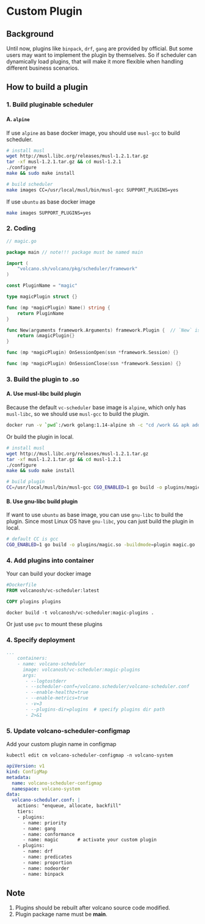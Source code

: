 # Custom Plugin

## Background

Until now, plugins like `binpack`, `drf`, `gang` are provided by official. But some users may want to implement the
plugin by themselves. So if scheduler can dynamically load plugins, that will make it more flexible when handling
different business scenarios.

## How to build a plugin

### 1. Build pluginable scheduler

#### A. `alpine`

If use `alpine` as base docker image, you should use `musl-gcc` to build scheduler.

```bash
# install musl
wget http://musl.libc.org/releases/musl-1.2.1.tar.gz
tar -xf musl-1.2.1.tar.gz && cd musl-1.2.1
./configure
make && sudo make install

# build scheduler
make images CC=/usr/local/musl/bin/musl-gcc SUPPORT_PLUGINS=yes
```

If use `ubuntu` as base docker image

```bash
make images SUPPORT_PLUGINS=yes
```

### 2. Coding

```go
// magic.go

package main // note!!! package must be named main

import (
	"volcano.sh/volcano/pkg/scheduler/framework"
)

const PluginName = "magic"

type magicPlugin struct {}

func (mp *magicPlugin) Name() string {
    return PluginName
}

func New(arguments framework.Arguments) framework.Plugin {  // `New` is PluginBuilder
	return &magicPlugin{}
}

func (mp *magicPlugin) OnSessionOpen(ssn *framework.Session) {}

func (mp *magicPlugin) OnSessionClose(ssn *framework.Session) {}
```

### 3. Build the plugin to .so

#### A. Use musl-libc build plugin

Because the default `vc-scheduler` base image is `alpine`, which only has `musl-libc`, so we should use `musl-gcc` to
build the plugin.

```bash
docker run -v `pwd`:/work golang:1.14-alpine sh -c "cd /work && apk add musl-dev gcc && go build -buildmode=plugin magic.go"
```

Or build the plugin in local.

```bash
# install musl
wget http://musl.libc.org/releases/musl-1.2.1.tar.gz
tar -xf musl-1.2.1.tar.gz && cd musl-1.2.1
./configure
make && sudo make install

# build plugin
CC=/usr/local/musl/bin/musl-gcc CGO_ENABLED=1 go build -o plugins/magic.so -buildmode=plugin magic.go
```

#### B. Use gnu-libc build plugin

If want to use `ubuntu` as base image, you can use `gnu-libc` to build the plugin. Since most Linux OS have `gnu-libc`,
you can just build the plugin in local.

```bash
# default CC is gcc
CGO_ENABLED=1 go build -o plugins/magic.so -buildmode=plugin magic.go
```

### 4. Add plugins into container

Your can build your docker image

```dockerfile
#Dockerfile
FROM volcanosh/vc-scheduler:latest

COPY plugins plugins
```

```
docker build -t volcanosh/vc-scheduler:magic-plugins .
```



Or just use `pvc` to mount these plugins

### 4. Specify deployment
```yaml
...
    containers:
    - name: volcano-scheduler
      image: volcanosh/vc-scheduler:magic-plugins
      args:
       - --logtostderr
       - --scheduler-conf=/volcano.scheduler/volcano-scheduler.conf
       - --enable-healthz=true
       - --enable-metrics=true
       - -v=3
       - --plugins-dir=plugins  # specify plugins dir path
       - 2>&1
```

### 5. Update volcano-scheduler-configmap

Add your custom plugin name in configmap

```
kubectl edit cm volcano-scheduler-configmap -n volcano-system
```



```yaml
apiVersion: v1
kind: ConfigMap
metadata:
  name: volcano-scheduler-configmap
  namespace: volcano-system
data:
  volcano-scheduler.conf: |
    actions: "enqueue, allocate, backfill"
    tiers:
    - plugins:
      - name: priority
      - name: gang
      - name: conformance
      - name: magic       # activate your custom plugin
    - plugins:
      - name: drf
      - name: predicates
      - name: proportion
      - name: nodeorder
      - name: binpack
```

## Note

1. Plugins should be rebuilt after volcano source code modified.
2. Plugin package name must be **main**.
